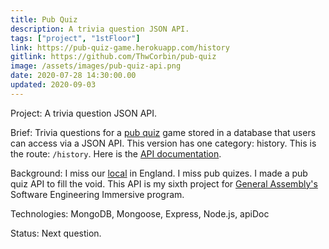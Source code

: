 ```yaml
---
title: Pub Quiz
description: A trivia question JSON API.
tags: ["project", "1stFloor"]
link: https://pub-quiz-game.herokuapp.com/history
gitlink: https://github.com/ThwCorbin/pub-quiz
image: /assets/images/pub-quiz-api.png
date: 2020-07-28 14:30:00.00
updated: 2020-09-03
---
```


Project: A trivia question JSON API.

Brief: Trivia questions for a [pub quiz](https://chambers.co.uk/search/?query=pub+quiz&title=21st "Chambers definition of pub quiz") game stored in a database that users can access via a JSON API. This version has one category: history. This is the route: `/history`. Here is the [API documentation](http://pub-quiz-game.herokuapp.com/doc "API documentation").

Background: I miss our [local](https://chambers.co.uk/search/?query=local&title=21st "Chambers definition of local - reference _noun_ entry 2") in England. I miss pub quizes. I made a pub quiz API to fill the void. This API is my sixth project for [General Assembly's](https://generalassemb.ly/ "General Assembly homepage") Software Engineering Immersive program.

Technologies: MongoDB, Mongoose, Express, Node.js, apiDoc

Status: Next question.
